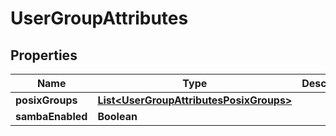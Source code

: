 
# UserGroupAttributes

## Properties
Name | Type | Description | Notes
------------ | ------------- | ------------- | -------------
**posixGroups** | [**List&lt;UserGroupAttributesPosixGroups&gt;**](UserGroupAttributesPosixGroups.md) |  |  [optional]
**sambaEnabled** | **Boolean** |  |  [optional]



